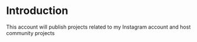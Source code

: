 # Introduction
This account will publish projects related to my Instagram account and host community projects 
